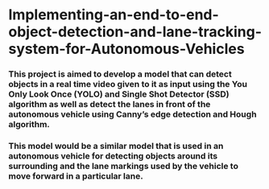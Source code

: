 # Implementing-an-end-to-end-object-detection-and-lane-tracking-system-for-Autonomous-Vehicles
### This project is aimed to develop a model that can detect objects in a real time video given to it as input using the You Only Look Once (YOLO) and Single Shot Detector (SSD) algorithm as well as detect the lanes in front of the autonomous vehicle using Canny’s edge detection and Hough algorithm.
### This model would be a similar model that is used in an autonomous vehicle for detecting objects around its surrounding and the lane markings used by the vehicle to move forward in a particular lane.
